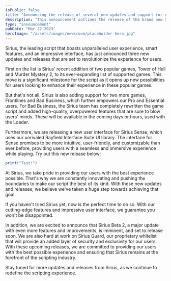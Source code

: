 ```yaml
---
isPublic: false
title: "Announcing the release of several new updates and support for games"
description: "This announcement outlines the release of the brand new Sirius Sense x Rayfield UI, along with some goodies like two new games and more."
type: "announcement"
pubDate: "Mar 22 2023"
heroImage: "/assets/images/newsroom/placeholder-hero.jpg"
---
```


Sirius, the leading script that boasts unparalleled user experience, smart features, and an impressive interface, has just announced three new updates and releases that are set to revolutionize the experience for users.

First on the list is Sirius' recent addition of two popular games, Tower of Hell and Murder Mystery 2, to its ever-expanding list of supported games. This move is a significant milestone for the script as it opens up new possibilities for users looking to enhance their experience in these popular games.

But that's not all. Sirius is also adding support for two more games, Frontlines and Bad Business, which further empowers our Pro and Essential users. For Bad Business, the Sirius team has completely rewritten the game script and added high-quality, overpowered features that are sure to blow users' minds. These will be available in the coming days or hours, used with the Loader.

Furthermore, we are releasing a new user interface for Sirius Sense, which uses our unrivaled Rayfield Interface Suite UI library. The interface for Sense promises to be more intuitive, user-friendly, and customizable than ever before, providing users with a seamless and immersive experience while playing.
Try out this new release below:

```lua
print("Test!")
```

At Sirius, we take pride in providing our users with the best experience possible. That's why we are constantly innovating and pushing the boundaries to make our script the best of its kind. With these new updates and releases, we believe we've taken a huge step towards achieving that goal.

If you haven't tried Sirius yet, now is the perfect time to do so. With our cutting-edge features and impressive user interface, we guarantee you won't be disappointed.

In addition, we are excited to announce that Sirius Beta 2, a major update with even more features and improvements, is imminent, and set to release soon. We are also hard at work on Sirius Guard, our proprietary whitelist that will provide an added layer of security and exclusivity for our users. With these upcoming releases, we are committed to providing our users with the best possible experience and ensuring that Sirius remains at the forefront of the scripting industry.

Stay tuned for more updates and releases from Sirius, as we continue to redefine the scripting experience.
